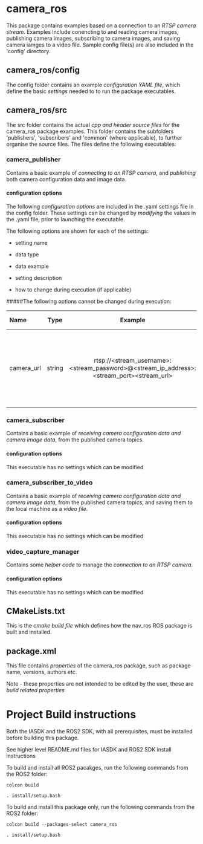 # camera_ros

This package contains examples based on a connection to an *RTSP camera stream*. Examples include conencting to and reading
camera images, publishing camera images, subscribing to camera images, and saving camera iamges to a video file. Sample
config file(s) are also included in the 'config' directory.

## camera_ros/config

The config folder contains an example *configuration YAML file*, which define the basic *settings* needed to to run the package executables.

## camera_ros/src

The src folder contains the actual *cpp and header source files* for the camera_ros package examples. This folder contains the subfolders 'publishers', 'subscribers' and 'common' (where applicable), to further organise the source files. The files define the following executables:

### camera_publisher

Contains a basic example of *connecting to an RTSP camera*, and *publishing* both camera configuration data and image data.

#### configuration options

The following *configuration options* are included in the .yaml settings file in the config folder. These settings can be
changed by *modifying* the values in the .yaml file, prior to launching the executable.

The following options are shown for each of the settings:

* setting name

* data type

* data example

* setting description

* how to change during execution (if applicable)

#####The following options cannot be changed during execution:

| Name           | Type      | Example                  |Description                    | How to change                                |
| :------------- | :-------: | :----------------------: | :---------------------------: | :--------------------------------------------: |
| camera_url     | string    | rtsp://<stream_username>:<stream_password>@<stream_ip_address>:<stream_port><stream_url> | *The complete URI which defines the stream, including username, password, ip address and port*| N/A |

### camera_subscriber

Contains a basic example of *receiving camera configuration data and camera image data*, from the published camera topics.

#### configuration options

This executable has no settings which can be modified

### camera_subscriber_to_video

Contains a basic example of *receiving camera configuration data and camera image data*, from the published camera topics, and
saving them to the local machine as a *video file*.

#### configuration options

This executable has no settings which can be modified

### video_capture_manager

Contains some *helper code* to manage the *connection to an RTSP camera*.

#### configuration options

This executable has no settings which can be modified

## CMakeLists.txt

This is the *cmake build file* which defines how the nav_ros ROS package is built and installed.

## package.xml

This file contains *properties* of the camera_ros package, such as package name, versions, authors etc.

Note - these properties are not intended to be edited by the user, these are *build related properties*

# Project Build instructions

Both the IASDK and the ROS2 SDK, with all prerequisites, must be installed before building this package.

See higher level README.md files for IASDK and ROS2 SDK install instructions

To build and install all ROS2 pacakges, run the following commands from the ROS2 folder:

```
colcon build

. install/setup.bash
```

To build and install this package only, run the following commands from the ROS2 folder:

```
colcon build --packages-select camera_ros

. install/setup.bash
```